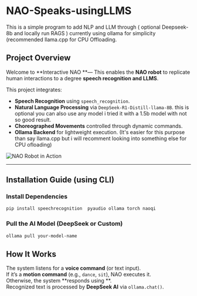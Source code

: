   # NAO-Speaks-usingLLMS
This is a simple  program to add NLP and LLM through ( optional Deepseek-8b and locally run RAGS )  currently using ollama for simplicity (recommended llama.cpp for CPU Offloading.

##  Project Overview
Welcome to **Interactive NAO **— This enables the **NAO robot** to replicate human interactions to a degree **speech recognition and LLMS**.

This project integrates:
-  **Speech Recognition** using `speech_recognition`.
-  **Natural Language Processing** via `DeepSeek-R1-Distill-llama-8B`. this is optional you can also use any model i tried it with a 1.5b model with not so good result.
-  **Choreographed Movements** controlled through dynamic commands.
- **Ollama Backend** for lightweight execution. (It's easier for this purpose than say llama.cpp but  i will recomment looking into something else for CPU ofloading)

![NAO Robot in Action](image1.png)
 
---

##  Installation Guide (using CLI)

###  Install Dependencies
```sh
pip install speechrecognition  pyaudio ollama torch naoqi  
```

###  Pull the AI Model (DeepSeek or Custom)
```sh
ollama pull your-model-name
```


##  How It Works
 The system listens for a **voice command** (or text input).  
 If it’s a **motion command** (e.g., `dance`, `sit`), NAO executes it.  
 Otherwise, the system **responds using **.  
 Recognized text is processed by **DeepSeek AI** via `ollama.chat()`.  
